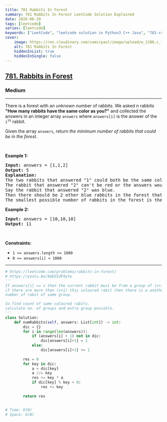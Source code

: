 ```yaml
---
title: 781 Rabbits In Forest
summary: 781 Rabbits In Forest LeetCode Solution Explained
date: 2020-06-20
tags: [leetcode]
series: [leetcode]
keywords: ["LeetCode", "leetcode solution in Python3 C++ Java", "781-rabbits-in-forest LeetCode Solution Explained"]
cover:
    image: https://res.cloudinary.com/samirpaul/image/upload/w_1100,c_fit,co_rgb:FFFFFF,l_text:Arial_75_bold:781 Rabbits In Forest - Solution Explained/problem-solving.webp
    alt: 781 Rabbits In Forest
    hiddenInList: true
    hiddenInSingle: false
---
```



<h2><a href="https://leetcode.com/problems/rabbits-in-forest/">781. Rabbits in Forest</a></h2><h3>Medium</h3><hr><div><p>There is a forest with an unknown number of rabbits. We asked n rabbits <strong>"How many rabbits have the same color as you?"</strong> and collected the answers in an integer array <code>answers</code> where <code>answers[i]</code> is the answer of the <code>i<sup>th</sup></code> rabbit.</p>

<p>Given the array <code>answers</code>, return <em>the minimum number of rabbits that could be in the forest</em>.</p>

<p>&nbsp;</p>
<p><strong>Example 1:</strong></p>

<pre><strong>Input:</strong> answers = [1,1,2]
<strong>Output:</strong> 5
<strong>Explanation:</strong>
The two rabbits that answered "1" could both be the same color, say red.
The rabbit that answered "2" can't be red or the answers would be inconsistent.
Say the rabbit that answered "2" was blue.
Then there should be 2 other blue rabbits in the forest that didn't answer into the array.
The smallest possible number of rabbits in the forest is therefore 5: 3 that answered plus 2 that didn't.
</pre>

<p><strong>Example 2:</strong></p>

<pre><strong>Input:</strong> answers = [10,10,10]
<strong>Output:</strong> 11
</pre>

<p>&nbsp;</p>
<p><strong>Constraints:</strong></p>

<ul>
	<li><code>1 &lt;= answers.length &lt;= 1000</code></li>
	<li><code>0 &lt;= answers[i] &lt; 1000</code></li>
</ul>
</div>

---




```python
# https://leetcode.com/problems/rabbits-in-forest/
# https://youtu.be/9mEUIdP4ytw
'''
If answers[i] == v then the current rabbit must be from a group of (v+1) rabits.
if there are more than (v+1) this coloured rabit then there is a another (v+1)
number of rabit of same group.

So find count of same coloured rabits.
calculate no. of groups and extra group possible.
'''
class Solution:
    def numRabbits(self, answers: List[int]) -> int:
        dic = {}
        for i in range(len(answers)):
            if (answers[i] + 1) not in dic:
                dic[answers[i]+1] = 1
            else:
                dic[answers[i]+1] += 1
        
        res = 0
        for key in dic:
            a = dic[key]
            a //= key
            res += key * a
            if dic[key] % key > 0:
                res += key
        
        return res
    
    
# Time: O(N)
# Space: O(N)
```
